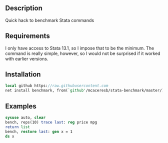 Description
-----------

Quick hack to benchmark Stata commands

Requirements
------------

I only have access to Stata 13.1, so I impose that to be the minimum. The command is really simple, however, so I would not be surprised if it worked with earlier versions.

Installation
------------

```stata
local github https://raw.githubusercontent.com
net install benchmark, from(`github'/mcaceresb/stata-benchmark/master/)
```

Examples
---------

```stata
sysuse auto, clear
bench, reps(10) trace last: reg price mpg
return list
bench, restore last: gen x = 1
ds x
```

